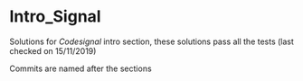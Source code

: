 # Intro_Signal
Solutions for *Codesignal* intro section, these solutions pass all the tests (last checked on 15/11/2019)

Commits are named after the sections
